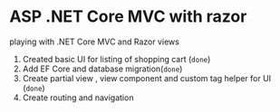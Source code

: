 # ASP .NET Core MVC with razor
playing with .NET Core MVC and Razor views

1. Created basic UI for listing of shopping cart (`done`)
2. Add EF Core and database migration(`done`)
3. Create partial view , view component and custom tag helper for UI (`done`)
4. Create routing and navigation

